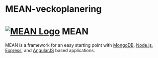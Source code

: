 # MEAN-veckoplanering

# [![MEAN Logo](http://mean.io/system/assets/img/logos/meanlogo.png)](http://mean.io/) MEAN 

MEAN is a framework for an easy starting point with [MongoDB](https://www.mongodb.org/), [Node.js](http://www.nodejs.org/), [Express](http://expressjs.com/), and [AngularJS](https://angularjs.org/) based applications. 
